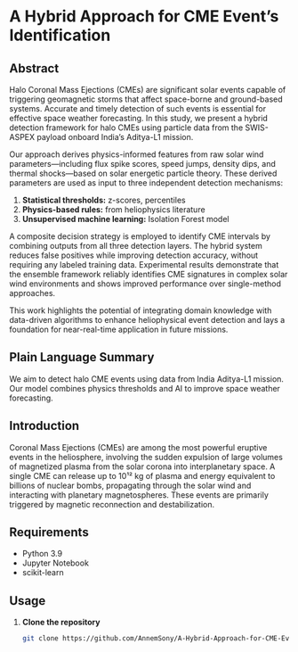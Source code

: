 # A Hybrid Approach for CME Event’s Identification

## Abstract

Halo Coronal Mass Ejections (CMEs) are significant solar events capable of triggering geomagnetic storms that affect space-borne and ground-based systems. Accurate and timely detection of such events is essential for effective space weather forecasting. In this study, we present a hybrid detection framework for halo CMEs using particle data from the SWIS-ASPEX payload onboard India’s Aditya-L1 mission.

Our approach derives physics-informed features from raw solar wind parameters—including flux spike scores, speed jumps, density dips, and thermal shocks—based on solar energetic particle theory. These derived parameters are used as input to three independent detection mechanisms:  
1. **Statistical thresholds:** z-scores, percentiles  
2. **Physics-based rules:** from heliophysics literature  
3. **Unsupervised machine learning:** Isolation Forest model  

A composite decision strategy is employed to identify CME intervals by combining outputs from all three detection layers. The hybrid system reduces false positives while improving detection accuracy, without requiring any labeled training data. Experimental results demonstrate that the ensemble framework reliably identifies CME signatures in complex solar wind environments and shows improved performance over single-method approaches.

This work highlights the potential of integrating domain knowledge with data-driven algorithms to enhance heliophysical event detection and lays a foundation for near-real-time application in future missions.

## Plain Language Summary

We aim to detect halo CME events using data from India Aditya-L1 mission. Our model combines physics thresholds and AI to improve space weather forecasting.

## Introduction

Coronal Mass Ejections (CMEs) are among the most powerful eruptive events in the heliosphere, involving the sudden expulsion of large volumes of magnetized plasma from the solar corona into interplanetary space. A single CME can release up to 10¹² kg of plasma and energy equivalent to billions of nuclear bombs, propagating through the solar wind and interacting with planetary magnetospheres. These events are primarily triggered by magnetic reconnection and destabilization.




## Requirements

- Python 3.9
- Jupyter Notebook
- scikit-learn

## Usage

1. **Clone the repository**  
   ```bash
   git clone https://github.com/AnnemSony/A-Hybrid-Approach-for-CME-Event-s-Identification.git
